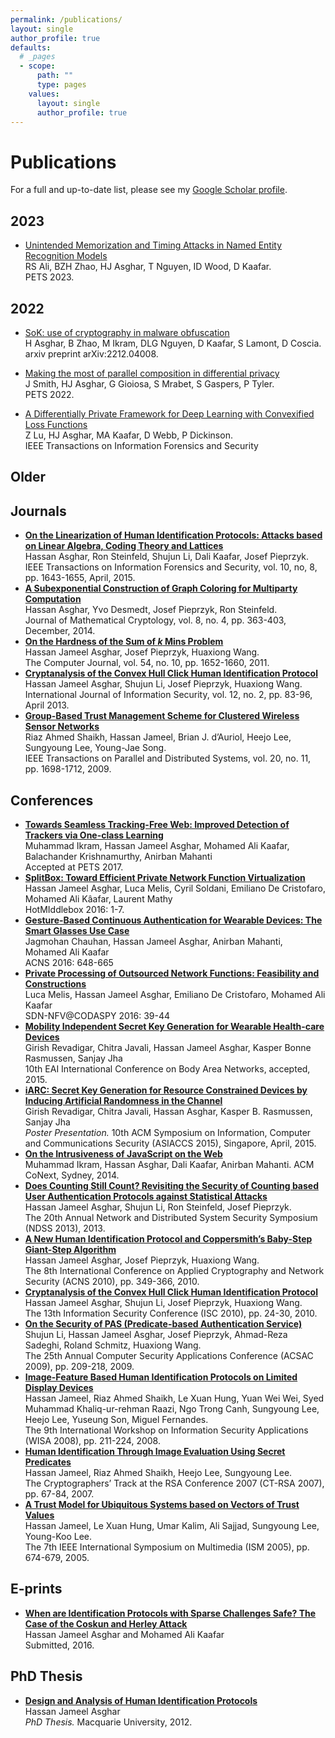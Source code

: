 ```yaml
---
permalink: /publications/
layout: single
author_profile: true
defaults:
  # _pages
  - scope:
      path: ""
      type: pages
    values:
      layout: single
      author_profile: true
---
```


<h1>Publications</h1>

For a full and up-to-date list, please see my [Google Scholar profile](https://scholar.google.com.au/citations?user=qAW2S9rkzfMC&hl=en).

## 2023

- [Unintended Memorization and Timing Attacks in Named Entity Recognition Models](https://arxiv.org/abs/2211.02245)  
RS Ali, BZH Zhao, HJ Asghar, T Nguyen, ID Wood, D Kaafar.  
PETS 2023.

## 2022

- [SoK: use of cryptography in malware obfuscation](https://arxiv.org/abs/2212.04008)  
H Asghar, B Zhao, M Ikram, DLG Nguyen, D Kaafar, S Lamont, D Coscia.  
arxiv preprint arXiv:2212.04008.

- [Making the most of parallel composition in differential privacy](https://arxiv.org/abs/2109.09078)  
J Smith, HJ Asghar, G Gioiosa, S Mrabet, S Gaspers, P Tyler.  
PETS 2022.

- [A Differentially Private Framework for Deep Learning with Convexified Loss Functions](https://ieeexplore.ieee.org/abstract/document/9762326)  
Z Lu, HJ Asghar, MA Kaafar, D Webb, P Dickinson.   
IEEE Transactions on Information Forensics and Security

## Older 

<html>
<body>

<h2>Journals</h2>
<ul>
<li><strong><a href="http://www.nicta.com.au/pub?id=8360">On the Linearization of Human Identification Protocols: Attacks based on Linear Algebra, Coding Theory and Lattices</a></strong><br />
Hassan Asghar, Ron Steinfeld, Shujun Li, Dali Kaafar, Josef Pieprzyk.<br />
IEEE Transactions on Information Forensics and Security, vol. 10, no, 8, pp. 1643-1655, April, 2015.</li>
<li><strong><a href="http://www.nicta.com.au/pub?id=8180">A Subexponential Construction of Graph Coloring for Multiparty Computation</a></strong><br />
Hassan Asghar, Yvo Desmedt, Josef Pieprzyk, Ron Steinfeld.<br />
Journal of Mathematical Cryptology, vol. 8, no. 4, pp. 363-403, December, 2014.</li>
<li><a href="http://nrg.nicta.com.au/wp-content/uploads/sites/5/2014/05/note.pdf"><strong>On the Hardness of the Sum of <i>k</i> Mins Problem</strong></a><br />
Hassan Jameel Asghar, Josef Pieprzyk, Huaxiong Wang.<br />
The Computer Journal, vol. 54, no. 10, pp. 1652-1660, 2011.</li>
<li><a href="https://eprint.iacr.org/2010/478.pdf"><strong>Cryptanalysis of the Convex Hull Click Human Identification Protocol</strong></a><br />
Hassan Jameel Asghar, Shujun Li, Josef Pieprzyk, Huaxiong Wang.<br />
International Journal of Information Security, vol. 12, no. 2, pp. 83-96, April 2013.</li>
<li><a href="http://uclab.khu.ac.kr/resources/publication/J_74.pdf"><strong>Group-Based Trust Management Scheme for Clustered Wireless Sensor Networks</strong></a><br />
Riaz Ahmed Shaikh, Hassan Jameel, Brian J. d’Auriol, Heejo Lee, Sungyoung Lee, Young-Jae Song.<br />
IEEE Transactions on Parallel and Distributed Systems, vol. 20, no. 11, pp. 1698-1712, 2009.</li>
</ul>
<h2>Conferences</h2>
<ul>
<li><a href="http://arxiv.org/abs/1603.06289"><strong>Towards Seamless Tracking-Free Web: Improved Detection of Trackers via One-class Learning</strong></a><br />
Muhammad Ikram, Hassan Jameel Asghar, Mohamed Ali Kaafar, Balachander Krishnamurthy, Anirban Mahanti<br />
Accepted at PETS 2017.</li>
<li><a href="https://arxiv.org/abs/1605.03772"><strong>SplitBox: Toward Efficient Private Network Function Virtualization</strong></a><br />
Hassan Jameel Asghar, Luca Melis, Cyril Soldani, Emiliano De Cristofaro, Mohamed Ali Kâafar, Laurent Mathy<br />
HotMIddlebox 2016: 1-7.</li>
<li><a href="https://arxiv.org/abs/1412.2855"><strong>Gesture-Based Continuous Authentication for Wearable Devices: The Smart Glasses Use Case</strong></a><br />
Jagmohan Chauhan, Hassan Jameel Asghar, Anirban Mahanti, Mohamed Ali Kaafar<br />
ACNS 2016: 648-665</li>
<li><a href="https://eprint.iacr.org/2015/949"><strong>Private Processing of Outsourced Network Functions: Feasibility and Constructions</strong></a><br />
Luca Melis, Hassan Jameel Asghar, Emiliano De Cristofaro, Mohamed Ali Kaafar<br />
SDN-NFV@CODASPY 2016: 39-44</li>
<li><strong><a href="http://www.cs.ox.ac.uk/files/7434/Bodynets_09.pdf">Mobility Independent Secret Key Generation for Wearable Health-care Devices</a></strong><br />
Girish Revadigar, Chitra Javali, Hassan Jameel Asghar, Kasper Bonne Rasmussen, Sanjay Jha<br />
10th EAI International Conference on Body Area Networks, accepted, 2015.</li>
<li><strong><a href="http://www.nicta.com.au/pub?id=8905">iARC: Secret Key Generation for Resource Constrained Devices by Inducing Artificial Randomness in the Channel</a></strong><br />
Girish Revadigar, Chitra Javali, Hassan Asghar, Kasper B. Rasmussen, Sanjay Jha<br />
<i>Poster Presentation.</i> 10th ACM Symposium on Information, Computer and Communications Security (ASIACCS 2015), Singapore, April, 2015.</li>
<li><strong><a href="http://www.nicta.com.au/pub?id=8576">On the Intrusiveness of JavaScript on the Web</a></strong><br />
Muhammad Ikram, Hassan Asghar, Dali Kaafar, Anirban Mahanti. ACM CoNext, Sydney, 2014.</li>
<li><a href="http://eprint.iacr.org/2012/659.pdf"><strong>Does Counting Still Count? Revisiting the Security of Counting based User Authentication Protocols against Statistical Attacks</strong></a><br />
Hassan Jameel Asghar, Shujun Li, Ron Steinfeld, Josef Pieprzyk.<br />
The 20th Annual Network and Distributed System Security Symposium (NDSS 2013), 2013.</li>
<li><a href="https://eprint.iacr.org/2010/316.pdf"><strong>A New Human Identification Protocol and Coppersmith’s Baby-Step Giant-Step Algorithm</strong></a><br />
Hassan Jameel Asghar, Josef Pieprzyk, Huaxiong Wang.<br />
The 8th International Conference on Applied Cryptography and Network Security (ACNS 2010), pp. 349-366, 2010.</li>
<li><a href="https://eprint.iacr.org/2010/478.pdf"><strong>Cryptanalysis of the Convex Hull Click Human Identification Protocol</strong></a><br />
Hassan Jameel Asghar, Shujun Li, Josef Pieprzyk, Huaxiong Wang.<br />
The 13th Information Security Conference (ISC 2010), pp. 24-30, 2010.</li>
<li><a href="http://eprint.iacr.org/2009/476.pdf"><strong>On the Security of PAS (Predicate-based Authentication Service)</strong></a><br />
Shujun Li, Hassan Jameel Asghar, Josef Pieprzyk, Ahmad-Reza Sadeghi, Roland Schmitz, Huaxiong Wang.<br />
The 25th Annual Computer Security Applications Conference (ACSAC 2009), pp. 209-218, 2009.</li>
<li><a href="http://uclab.khu.ac.kr/resources/publication/C_165.pdf"><strong>Image-Feature Based Human Identification Protocols on Limited Display Devices</strong></a><br />
Hassan Jameel, Riaz Ahmed Shaikh, Le Xuan Hung, Yuan Wei Wei, Syed Muhammad Khaliq-ur-rehman Raazi, Ngo Trong Canh, Sungyoung Lee, Heejo Lee, Yuseung Son, Miguel Fernandes.<br />
The 9th International Workshop on Information Security Applications (WISA 2008), pp. 211-224, 2008.</li>
<li><a href="http://uclab.khu.ac.kr/resources/publication/C_80.pdf"><strong>Human Identification Through Image Evaluation Using Secret Predicates</strong></a><br />
Hassan Jameel, Riaz Ahmed Shaikh, Heejo Lee, Sungyoung Lee.<br />
The Cryptographers’ Track at the RSA Conference 2007 (CT-RSA 2007), pp. 67-84, 2007.</li>
<li><a href="http://uclab.khu.ac.kr/resources/publication/C_55.pdf"><strong>A Trust Model for Ubiquitous Systems based on Vectors of Trust Values</strong></a><br />
Hassan Jameel, Le Xuan Hung, Umar Kalim, Ali Sajjad, Sungyoung Lee, Young-Koo Lee.<br />
The 7th IEEE International Symposium on Multimedia (ISM 2005), pp. 674-679, 2005.</li>
</ul>
<h2>E-prints</h2>
<ul>
<li><a href="https://eprint.iacr.org/2015/1231.pdf"><strong>When are Identification Protocols with Sparse Challenges Safe? The Case of the Coskun and Herley Attack</strong> </a><br />
Hassan Jameel Asghar and Mohamed Ali Kaafar<br />
Submitted, 2016.</li>
</ul>
<h2>PhD Thesis</h2>
<ul>
<li><a href="http://nrg.nicta.com.au/wp-content/uploads/sites/5/2014/05/thesis_submitted.pdf"><strong>Design and Analysis of Human Identification Protocols</strong></a><br />
Hassan Jameel Asghar<br />
<i>PhD Thesis.</i> Macquarie University, 2012.</li>
</ul> 
  
</body>
</html>
